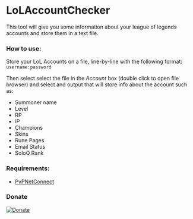 # LoLAccountChecker

This tool will give you some information about your league of legends accounts and store them in a text file.

### How to use:
Store your LoL Accounts on a file, line-by-line with the following format:
``
username:password
``

Then select select the file in the *Account* box (double click to open file browser) and select and output that will store info about the account such as:

* Summoner name
* Level
* RP
* IP
* Champions
* Skins
* Rune Pages
* Email Status
* SoloQ Rank

### Requirements:

 * [PvPNetConnect](https://github.com/madk/PVPNetConnect)

### Donate
[![Donate](https://www.paypalobjects.com/en_US/i/btn/btn_donate_LG.gif)](https://www.paypal.com/cgi-bin/webscr?cmd=_s-xclick&hosted_button_id=CHEV6LWPMHUMW)
